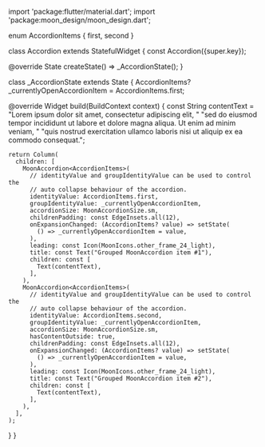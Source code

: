 import 'package:flutter/material.dart';
import 'package:moon_design/moon_design.dart';

enum AccordionItems { first, second }

class Accordion extends StatefulWidget {
  const Accordion({super.key});

  @override
  State<Accordion> createState() => _AccordionState();
}

class _AccordionState extends State<Accordion> {
  AccordionItems? _currentlyOpenAccordionItem = AccordionItems.first;

  @override
  Widget build(BuildContext context) {
    const String contentText = 
      "Lorem ipsum dolor sit amet, consectetur adipiscing elit, "
      "sed do eiusmod tempor incididunt ut labore et dolore magna aliqua. Ut enim ad minim veniam, "
      "quis nostrud exercitation ullamco laboris nisi ut aliquip ex ea commodo consequat.";

    return Column(
      children: [
        MoonAccordion<AccordionItems>(
          // identityValue and groupIdentityValue can be used to control the 
          // auto collapse behaviour of the accordion.
          identityValue: AccordionItems.first,
          groupIdentityValue: _currentlyOpenAccordionItem,
          accordionSize: MoonAccordionSize.sm,
          childrenPadding: const EdgeInsets.all(12),
          onExpansionChanged: (AccordionItems? value) => setState(
            () => _currentlyOpenAccordionItem = value,
          ),
          leading: const Icon(MoonIcons.other_frame_24_light),
          title: const Text("Grouped MoonAccordion item #1"),
          children: const [
            Text(contentText),
          ],
        ),
        MoonAccordion<AccordionItems>(
          // identityValue and groupIdentityValue can be used to control the 
          // auto collapse behaviour of the accordion.
          identityValue: AccordionItems.second,
          groupIdentityValue: _currentlyOpenAccordionItem,
          accordionSize: MoonAccordionSize.sm,
          hasContentOutside: true,
          childrenPadding: const EdgeInsets.all(12),
          onExpansionChanged: (AccordionItems? value) => setState(
            () => _currentlyOpenAccordionItem = value,
          ),
          leading: const Icon(MoonIcons.other_frame_24_light),
          title: const Text("Grouped MoonAccordion item #2"),
          children: const [
            Text(contentText),
          ],
        ),
      ],
    );
  }
}